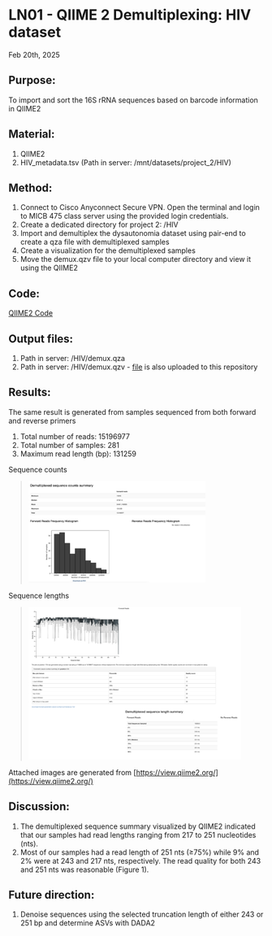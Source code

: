 # LN01 - QIIME 2 Demultiplexing: HIV dataset 

Feb 20th, 2025

## Purpose:
To import and sort the 16S rRNA sequences based on barcode information in QIIME2 

## Material: 
1. QIIME2
2. HIV_metadata.tsv (Path in server: /mnt/datasets/project_2/HIV)

## Method:
1. Connect to Cisco Anyconnect Secure VPN. Open the terminal and login to MICB 475 class server using the provided login credentials.
2. Create a dedicated directory for project 2: /HIV
3. Import and demultiplex the dysautonomia dataset using pair-end to create a qza file with
demultiplexed samples 
5. Create a visualization for the demultiplexed samples
6. Move the demux.qzv file to your local computer directory and view it using the QIIME2

## Code: 
[QIIME2 Code](QIIME2-Analysis/QIIME2-Data-Processing-Script.txt)

## Output files:
1. Path in server: /HIV/demux.qza
2. Path in server: /HIV/demux.qzv - [file](QIIME2-Analysis/Qiime-output-files/demux.qzv) is also uploaded to this repository
   
## Results: 
The same result is generated from samples sequenced from both forward and reverse primers
1. Total number of reads: 15196977
2. Total number of samples: 281
3. Maximum read length (bp): 131259

Sequence counts
> <img src="/QIIME2-Analysis/Figures/Demultiplexed sequence counts summary.png" height="200">

Sequence lengths
> <img src="/QIIME2-Analysis/Figures/Demultiplexed sequence length summary.png" height="300">

Attached images are generated from [https://view.qiime2.org/](https://view.qiime2.org/)

## Discussion:
1. The demultiplexed sequence summary visualized by QIIME2 indicated that our samples had read lengths ranging from 217 to 251 nucleotides (nts).
2. Most of our samples had a read length of 251 nts (≥75%) while 9% and 2% were at 243 and 217 nts, respectively. The read quality for both 243 and 251 nts was reasonable (Figure 1). 
## Future direction:
1. Denoise sequences using the selected truncation length of either 243 or 251 bp and determine ASVs with DADA2
